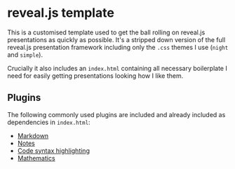 # reveal.js template

This is a customised template used to get the ball rolling on reveal.js
presentations as quickly as possible. It's a stripped down version of the full
reveal.js presentation framework including only the `.css` themes I use (`night`
and `simple`).

Crucially it also includes an `index.html` containing all necessary boilerplate
I need for easily getting presentations looking how I like them.

## Plugins

The following commonly used plugins are included and already included as
dependencies in `index.html`:

- [Markdown](https://github.com/hakimel/reveal.js/#markdown)
- [Notes](https://github.com/hakimel/reveal.js/#speaker-notes)
- [Code syntax highlighting](https://github.com/hakimel/reveal.js/#code-syntax-highlighting)
- [Mathematics](https://github.com/hakimel/reveal.js/#mathjax)
